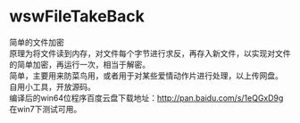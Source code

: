 # wswFileTakeBack
简单的文件加密  
原理为将文件读到内存，对文件每个字节进行求反，再存入新文件，以实现对文件的简单加密，再运行一次，相当于解密。  
简单，主要用来防菜鸟用，或者用于对某些爱情动作片进行处理，以上传网盘。  
自用小工具，开放源码。  
编译后的win64位程序百度云盘下载地址：http://pan.baidu.com/s/1eQGxD9g 在win7下测试可用。
